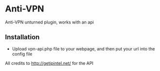 # Anti-VPN
Anti-VPN unturned plugin, works with an api

## Installation
* Upload vpn-api.php file to your webpage, and then put your url into the config file 

All credits to http://getipintel.net/ for the API
